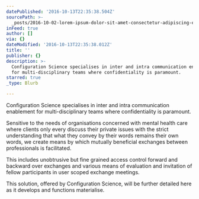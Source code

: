 ```yaml
---
datePublished: '2016-10-13T22:35:38.504Z'
sourcePath: >-
  _posts/2016-10-02-lorem-ipsum-dolor-sit-amet-consectetur-adipiscing-elit-aen.md
inFeed: true
author: []
via: {}
dateModified: '2016-10-13T22:35:38.012Z'
title: ''
publisher: {}
description: >-
  Configuration Science specialises in inter and intra communication enablement
  for multi-disciplinary teams where confidentiality is paramount.
starred: true
_type: Blurb

---
```

Configuration Science specialises in inter and intra communication enablement for multi-disciplinary teams where confidentiality is paramount.

Sensitive to the needs of organisations concerned with mental health care where clients only every discuss their private issues with the strict understanding that what they convey by their words remains their own words, we create means by which mutually beneficial exchanges between professionals is facilitated.

This includes unobtrusive but fine grained access control forward and backward over exchanges and various means of evaluation and invitation of fellow participants in user scoped exchange meetings.

This solution, offered by Configuration Science, will be further detailed here as it develops and functions materialise.